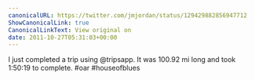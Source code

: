 ```yaml
---
canonicalURL: https://twitter.com/jmjordan/status/129429882856947712
ShowCanonicalLink: true
CanonicalLinkText: View original on
date: 2011-10-27T05:31:03+00:00
---
```

I just completed a trip using @tripsapp. It was 100.92 mi long and took 1:50:19 to complete. #oar #houseofblues